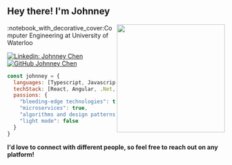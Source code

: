 <h2> Hey there! I'm Johnney</h2>
<img align="right" width="250" src='https://avataaars.io/?avatarStyle=Circle&topType=ShortHairShortWaved&accessoriesType=Blank&hairColor=Black&facialHairType=Blank&clotheType=BlazerShirt&eyeType=Default&eyebrowType=Default&mouthType=Smile&skinColor=Pale'
/>
<p>:notebook_with_decorative_cover:Computer Engineering at University of Waterloo
</p>

[![Linkedin: Johnney Chen](https://img.shields.io/badge/-Johnney%20Chen-blue?style=flat-square&logo=Linkedin&logoColor=white/)](https://www.linkedin.com/in/johnney-chen-9552681bb/)
[![GitHub Johnney Chen](https://img.shields.io/github/followers/JohnneyChen?label=follow&style=social)](https://github.com/JohnneyChen)

```javascript
const johnney = {
  languages: [Typescript, Javascript, C#, C++, Python, HTML, Css, Scss],
  techStack: [React, Angular, .Net, NodeJS, Django, Docker, Kubernetes],
  passions: {
    "bleeding-edge technologies": true,
    "microservices": true,
    "algorithms and design patterns": true,
    "light mode": false
  }
}
```

<b>I'd love to connect with different people, so feel free to reach out on any platform!</b>
